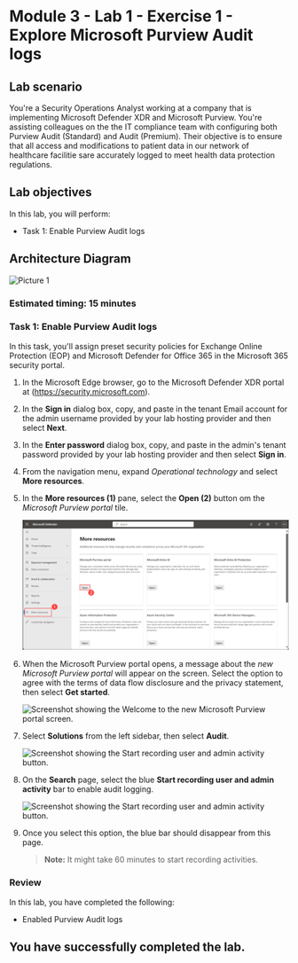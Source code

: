 # Module 3 - Lab 1 - Exercise 1 - Explore Microsoft Purview Audit logs

## Lab scenario

You're a Security Operations Analyst working at a company that is implementing Microsoft Defender XDR and Microsoft Purview. You're assisting colleagues on the the IT compliance team with configuring both Purview Audit (Standard) and Audit (Premium). Their objective is to ensure that all access and modifications to patient data in our network of healthcare facilitie sare accurately logged to meet health data protection regulations.

## Lab objectives
In this lab, you will perform:

- Task 1: Enable Purview Audit logs

## Architecture Diagram

  ![Picture 1](../Media/archdialab3.png)

### Estimated timing: 15 minutes

### Task 1: Enable Purview Audit logs

In this task, you'll assign preset security policies for Exchange Online Protection (EOP) and Microsoft Defender for Office 365 in the Microsoft 365 security portal.

1. In the Microsoft Edge browser, go to the Microsoft Defender XDR portal at (<https://security.microsoft.com>).

1. In the **Sign in** dialog box, copy, and paste in the tenant Email account for the admin username provided by your lab hosting provider and then select **Next**.

1. In the **Enter password** dialog box, copy, and paste in the admin's tenant password provided by your lab hosting provider and then select **Sign in**.

1. From the navigation menu, expand *Operational technology* and select **More resources**.

1. In the **More resources (1)** pane, select the **Open (2)** button om the *Microsoft Purview portal* tile.

   ![Screenshot showing the Welcome to the new Microsoft Purview portal screen.](../Media/lab3-1.png)

1. When the Microsoft Purview portal opens, a message about the *new Microsoft Purview portal* will appear on the screen. Select the option to agree with the terms of data flow disclosure and the privacy statement, then select **Get started**.

    ![Screenshot showing the Welcome to the new Microsoft Purview portal screen.](../Media/lab3-2.png)

1. Select **Solutions** from the left sidebar, then select **Audit**.

   ![Screenshot showing the Start recording user and admin activity button.](../Media/lab3-3.png)

1. On the **Search** page, select the blue **Start recording user and admin activity** bar to enable audit logging.

    ![Screenshot showing the Start recording user and admin activity button.](../Media/enable-audit-button.png)

1. Once you select this option, the blue bar should disappear from this page.

    >**Note:**
    > It might take 60 minutes to start recording activities.

### Review
 In this lab, you have completed the following:
   - Enabled Purview Audit logs

## You have successfully completed the lab.
